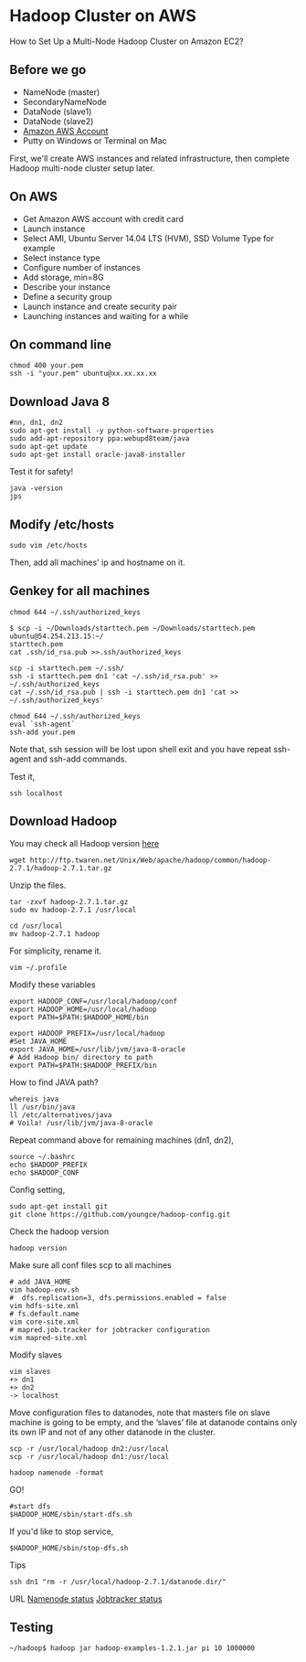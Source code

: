 # Hadoop Cluster on AWS

How to Set Up a Multi-Node Hadoop Cluster on Amazon EC2?

## Before we go
- NameNode (master)
- SecondaryNameNode
- DataNode (slave1)
- DataNode (slave2)
- [Amazon AWS Account](http://aws.amazon.com/)
- Putty on Windows or Terminal on Mac

First, we'll create AWS instances and related infrastructure, then complete Hadoop multi-node cluster setup later.

## On AWS 
- Get Amazon AWS account with credit card
- Launch instance
- Select AMI, Ubuntu Server 14.04 LTS (HVM), SSD Volume Type for example
- Select instance type
- Configure number of instances
- Add storage, min=8G
- Describe your instance
- Define a security group
- Launch instance and create security pair
- Launching instances and waiting for a while

## On command line
```shell
chmod 400 your.pem
ssh -i "your.pem" ubuntu@xx.xx.xx.xx
```
## Download Java 8
```shell
#nn, dn1, dn2
sudo apt-get install -y python-software-properties 
sudo add-apt-repository ppa:webupd8team/java
sudo apt-get update
sudo apt-get install oracle-java8-installer
```
Test it for safety!
```shell
java -version
jps
```
## Modify /etc/hosts
```shell
sudo vim /etc/hosts
```
Then, add all machines' ip and hostname on it.

## Genkey for all machines
```shell
chmod 644 ~/.ssh/authorized_keys

$ scp -i ~/Downloads/starttech.pem ~/Downloads/starttech.pem ubuntu@54.254.213.15:~/
starttech.pem
cat .ssh/id_rsa.pub >>.ssh/authorized_keys

scp -i starttech.pem ~/.ssh/
ssh -i starttech.pem dn1 'cat ~/.ssh/id_rsa.pub' >> ~/.ssh/authorized_keys
cat ~/.ssh/id_rsa.pub | ssh -i starttech.pem dn1 'cat >> ~/.ssh/authorized_keys'
```

```shell
chmod 644 ~/.ssh/authorized_keys
eval `ssh-agent`
ssh-add your.pem
```
Note that, ssh session will be lost upon shell exit and you have repeat ssh-agent and ssh-add commands.

Test it,
```shell
ssh localhost
```

## Download Hadoop 
You may check all Hadoop version [here](http://ftp.twaren.net/Unix/Web/apache/hadoop/common/)

```shell
wget http://ftp.twaren.net/Unix/Web/apache/hadoop/common/hadoop-2.7.1/hadoop-2.7.1.tar.gz
```

Unzip the files.
```shell
tar -zxvf hadoop-2.7.1.tar.gz 
sudo mv hadoop-2.7.1 /usr/local
```

```shell
cd /usr/local
mv hadoop-2.7.1 hadoop
```

For simplicity, rename it.
```shell
vim ~/.profile
```
Modify these variables
```shell
export HADOOP_CONF=/usr/local/hadoop/conf
export HADOOP_HOME=/usr/local/hadoop
export PATH=$PATH:$HADOOP_HOME/bin

export HADOOP_PREFIX=/usr/local/hadoop
#Set JAVA_HOME
export JAVA_HOME=/usr/lib/jvm/java-8-oracle
# Add Hadoop bin/ directory to path
export PATH=$PATH:$HADOOP_PREFIX/bin
```
How to find JAVA path?
```shell
whereis java
ll /usr/bin/java
ll /etc/alternatives/java
# Voila! /usr/lib/jvm/java-8-oracle
```

Repeat command above for remaining machines (dn1, dn2),
```shell
source ~/.bashrc
echo $HADOOP_PREFIX
echo $HADOOP_CONF
```

Config setting,
```shell
sudo apt-get install git
git clone https://github.com/youngce/hadoop-config.git
```

Check the hadoop version
```shell
hadoop version
```

Make sure all conf files scp to all machines
```shell
# add JAVA_HOME
vim hadoop-env.sh
#  dfs.replication=3, dfs.permissions.enabled = false
vim hdfs-site.xml
# fs.default.name
vim core-site.xml 
# mapred.job.tracker for jobtracker configuration
vim mapred-site.xml
```

Modify slaves
```shell
vim slaves
+> dn1
+> dn2
-> localhost
```

Move configuration files to datanodes, note that masters file on slave machine is going to be empty, and the ‘slaves’ file at datanode contains only its own IP and not of any other datanode in the cluster.

```shell
scp -r /usr/local/hadoop dn2:/usr/local
scp -r /usr/local/hadoop dn1:/usr/local
```

```shell
hadoop namenode -format
```

GO!
```shell
#start dfs
$HADOOP_HOME/sbin/start-dfs.sh
```

If you'd like to stop service,
```shell
$HADOOP_HOME/sbin/stop-dfs.sh
```

Tips
```shell
ssh dn1 "rm -r /usr/local/hadoop-2.7.1/datanode.dir/"
```

URL
[Namenode status](http://publicDNS:50070/dfshealth.jsp)
[Jobtracker status](http://publicDNS:50030/jobtracker.jsp)

## Testing 
```shell
~/hadoop$ hadoop jar hadoop-examples-1.2.1.jar pi 10 1000000
```
